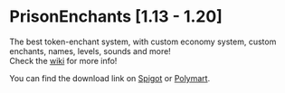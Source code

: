 # PrisonEnchants [1.13 - 1.20]

The best token-enchant system, with custom economy system, custom enchants, names, levels, sounds and more!   
Check the [wiki](https://github.com/Pulsih/PrisonEnchants-Wiki/wiki) for more info!

You can find the download link on [Spigot](https://www.spigotmc.org/resources/%E2%AD%90-prisonenchants-40-%E2%AD%90-custom-enchants-infinite-economies-plugin-addons-and-more.114366/) or [Polymart](https://polymart.org/resource/prisonenchants.1434).
